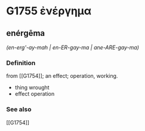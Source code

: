 # G1755 ἐνέργημα

## enérgēma

_(en-erg'-ay-mah | en-ER-gay-ma | ane-ARE-gay-ma)_

### Definition

from [[G1754]]; an effect; operation, working.

- thing wrought
- effect operation

### See also

[[G1754]]

